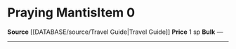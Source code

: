 ﻿---
id: '1689'
item_category: Animals and Gear
item_subcategory: Animals
level: '0'
name: Praying Mantis
price: 1 sp
rarity: Common
source: '[[DATABASE/source/Travel Guide|Travel Guide]]'
subcategory: animalgear
type: Item

---
# Praying Mantis<span class="item-type">Item 0</span>

**Source** [[DATABASE/source/Travel Guide|Travel Guide]]
**Price** 1 sp
**Bulk** —

---